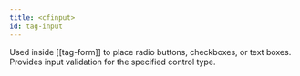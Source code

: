 ```yaml
---
title: <cfinput>
id: tag-input
---
```


Used inside [[tag-form]] to place radio buttons, checkboxes, or text boxes. Provides input
validation for the specified control type.
